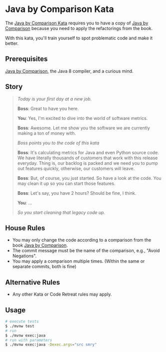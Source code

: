 # Java by Comparison Kata

The [Java by Comparison Kata](https://github.com/javabycomparison/kata) requires you to have a copy of [Java by Comparison](https://java.by-comparison.com) because you need to apply the refactorings from the book.

With this kata, you'll train yourself to spot problematic code and make it better.

## Prerequisites

[Java by Comparison](https://java.by-comparison.com), the Java 8 compiler, and a curious mind.

## Story

> *Today is your first day at a new job.*
>
> **Boss**: Great to have you here. 
>
> **You**: Yes, I'm excited to dive into the world of software metrics.
>
> **Boss**: Awesome. Let me show you the software we are currently making a ton of money with.
>
> *Boss points you to the code of this kata*
>
> **Boss**: It's calculating metrics for Java and even Python source code. We have literally thousands of customers that work with this release everyday. Thing is, our backlog is packed and we need you to pump out features quickly, otherwise, our customers will leave.
>
> **Boss**: But, of course, you just started. So have a look at the code. You may clean it up so you can start those features. 
>
> **Boss**: Let's say, you have 2 hours? Should be fine, I think. 
>
> **You**: ...
>
> *So you start cleaning that legacy code up.*

## House Rules

- You may only change the code according to a comparison from the book [Java by Comparison](https://java.by-comparison.com).
- The commit message must be the name of the comparison, e.g., "Avoid Negations". 
- You may apply a comparison multiple times. (Within the same or separate commits, both is fine)

## Alternative Rules

- Any other Kata or Code Retreat rules may apply.

## Usage

```bash
# execute tests
$ ./mvnw test
# run
$ ./mvnw exec:java
# run with parameters
$ ./mvnw exec:java -Dexec.args="src smry"
```
